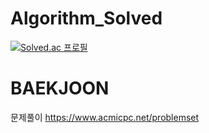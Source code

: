 # Algorithm_Solved

[![Solved.ac
프로필](http://mazassumnida.wtf/api/v2/generate_badge?boj=pyu990828)](https://solved.ac/pyu990828)




# BAEKJOON
문제풀이
https://www.acmicpc.net/problemset

